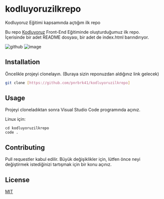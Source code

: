 # kodluyoruzilkrepo
Kodluyoruz Eğitimi kapsamında açtığım ilk repo


Bu repo [Kodluyoruz](https://www.kodluyoruz.org) Front-End Eğitiminde oluşturduğumuz ilk repo. İçerisinde bir adet README dosyası, bir adet de index.html barındırıyor.

![github](figures/github.png)
![image](https://user-images.githubusercontent.com/56558037/191591907-ffdd0127-a12e-4911-8a28-0e29732522b4.png)




## Installation

Öncelikle projeyi clonelayın. (Buraya sizin reponuzdan aldığınız link gelecek)

```bash
git clone [https://github.com/pnrbrk41/kodluyoruzilkrepo]
```

## Usage

Projeyi cloneladıktan sonra Visual Studio Code programında açınız.

Linux için:
```linux
cd kodluyoruzilkrepo
code .
```

## Contributing
Pull requestler kabul edilir. Büyük değişiklikler için, lütfen önce neyi değiştirmek istediğinizi tartışmak için bir konu açınız.


## License
[MIT](https://choosealicense.com/licenses/mit/)
